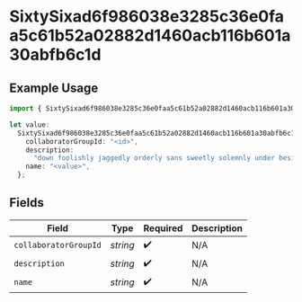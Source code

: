 # SixtySixad6f986038e3285c36e0faa5c61b52a02882d1460acb116b601a30abfb6c1d

## Example Usage

```typescript
import { SixtySixad6f986038e3285c36e0faa5c61b52a02882d1460acb116b601a30abfb6c1d } from "@wingspan/payments/sdk/models/shared";

let value:
  SixtySixad6f986038e3285c36e0faa5c61b52a02882d1460acb116b601a30abfb6c1d = {
    collaboratorGroupId: "<id>",
    description:
      "down foolishly jaggedly orderly sans sweetly solemnly under besides pointless",
    name: "<value>",
  };
```

## Fields

| Field                 | Type                  | Required              | Description           |
| --------------------- | --------------------- | --------------------- | --------------------- |
| `collaboratorGroupId` | *string*              | :heavy_check_mark:    | N/A                   |
| `description`         | *string*              | :heavy_check_mark:    | N/A                   |
| `name`                | *string*              | :heavy_check_mark:    | N/A                   |